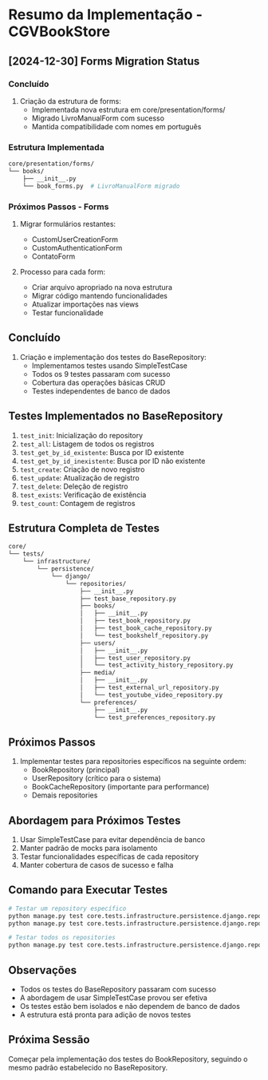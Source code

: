 # Resumo da Implementação - CGVBookStore

## [2024-12-30] Forms Migration Status

### Concluído
1. Criação da estrutura de forms:
   - Implementada nova estrutura em core/presentation/forms/
   - Migrado LivroManualForm com sucesso
   - Mantida compatibilidade com nomes em português

### Estrutura Implementada
```bash
core/presentation/forms/
└── books/
    ├── __init__.py
    └── book_forms.py  # LivroManualForm migrado
```

### Próximos Passos - Forms
1. Migrar formulários restantes:
   - CustomUserCreationForm
   - CustomAuthenticationForm
   - ContatoForm

2. Processo para cada form:
   - Criar arquivo apropriado na nova estrutura
   - Migrar código mantendo funcionalidades
   - Atualizar importações nas views
   - Testar funcionalidade

## Concluído
1. Criação e implementação dos testes do BaseRepository:
   - Implementamos testes usando SimpleTestCase
   - Todos os 9 testes passaram com sucesso
   - Cobertura das operações básicas CRUD
   - Testes independentes de banco de dados

## Testes Implementados no BaseRepository
1. `test_init`: Inicialização do repository
2. `test_all`: Listagem de todos os registros
3. `test_get_by_id_existente`: Busca por ID existente
4. `test_get_by_id_inexistente`: Busca por ID não existente
5. `test_create`: Criação de novo registro
6. `test_update`: Atualização de registro
7. `test_delete`: Deleção de registro
8. `test_exists`: Verificação de existência
9. `test_count`: Contagem de registros

## Estrutura Completa de Testes
```bash
core/
└── tests/
    └── infrastructure/
        └── persistence/
            └── django/
                └── repositories/
                    ├── __init__.py
                    ├── test_base_repository.py
                    ├── books/
                    │   ├── __init__.py
                    │   ├── test_book_repository.py
                    │   ├── test_book_cache_repository.py
                    │   └── test_bookshelf_repository.py
                    ├── users/
                    │   ├── __init__.py
                    │   ├── test_user_repository.py
                    │   └── test_activity_history_repository.py
                    ├── media/
                    │   ├── __init__.py
                    │   ├── test_external_url_repository.py
                    │   └── test_youtube_video_repository.py
                    └── preferences/
                        ├── __init__.py
                        └── test_preferences_repository.py
```

## Próximos Passos
1. Implementar testes para repositories específicos na seguinte ordem:
   - BookRepository (principal)
   - UserRepository (crítico para o sistema)
   - BookCacheRepository (importante para performance)
   - Demais repositories

## Abordagem para Próximos Testes
1. Usar SimpleTestCase para evitar dependência de banco
2. Manter padrão de mocks para isolamento
3. Testar funcionalidades específicas de cada repository
4. Manter cobertura de casos de sucesso e falha

## Comando para Executar Testes
```bash
# Testar um repository específico
python manage.py test core.tests.infrastructure.persistence.django.repositories.test_base_repository
python manage.py test core.tests.infrastructure.persistence.django.repositories.books.test_book_repository

# Testar todos os repositories
python manage.py test core.tests.infrastructure.persistence.django.repositories
```

## Observações
- Todos os testes do BaseRepository passaram com sucesso
- A abordagem de usar SimpleTestCase provou ser efetiva
- Os testes estão bem isolados e não dependem de banco de dados
- A estrutura está pronta para adição de novos testes

## Próxima Sessão
Começar pela implementação dos testes do BookRepository, seguindo o mesmo padrão estabelecido no BaseRepository.